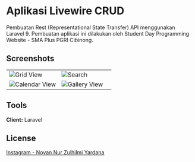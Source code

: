 # Aplikasi Livewire CRUD
Pembuatan Rest (Representational State Transfer) API menggunakan Laravel 9.
Pembuatan aplikasi ini dilakukan oleh Student Day Programming Website - SMA Plus PGRI Cibinong.

## Screenshots

<table align="center" style="width: 100%;">
  <tr>
    <td width="50%"><img alt="Grid View" src="resources/Image/HalamanUtama.png"></td>
    <td width="50%"><img alt="Search" src="resources/Image/Delete.png"></td>
  </tr>
  <tr>
    <td width="50%"><img alt="Calendar View" src="resources/Image/Create.png"></td>
    <td width="50%"><img alt="Gallery View" src="resources/Image/Edit.png"></td>
  </tr>
</table>

## Tools

**Client:** Laravel

## License

[Instagram - Novan Nur Zulhilmi Yardana](https://www.instagram.com/novan.zulhilmi/)